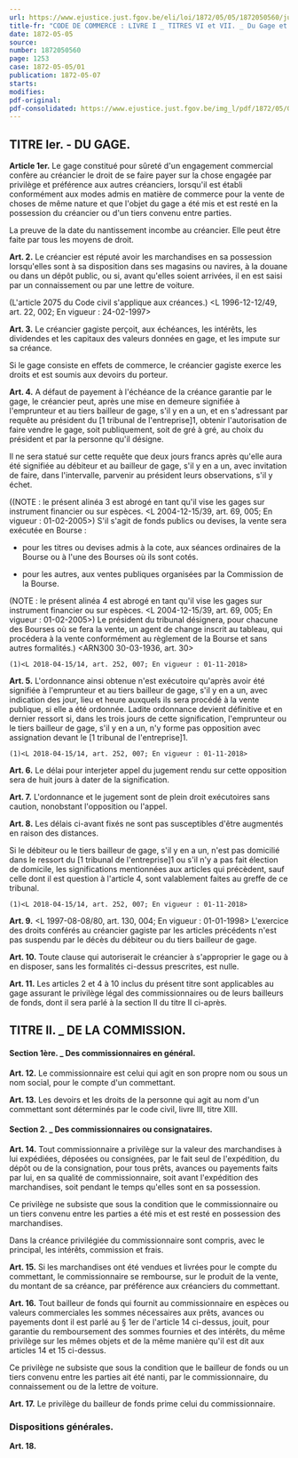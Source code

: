 ```yaml
---
url: https://www.ejustice.just.fgov.be/eli/loi/1872/05/05/1872050560/justel
title-fr: "CODE DE COMMERCE : LIVRE I _ TITRES VI et VII. _ Du Gage et De la Commission. (Loi portant révision des dispositions du Code de commerce relatives au gage et à la Commission.) (NOTE : Les articles 1 à 10 du titre VI sont abrogés sauf dans la mesure nécessaire à l'application de l'article 11 du présent code par L 2013-07-11/19, art. 102, 006; En vigueur : 01-01-2018) (NOTE : Consultation des versions antérieures à partir du 14-02-1997 et mise à jour au 27-04-2018)"
date: 1872-05-05
source:
number: 1872050560
page: 1253
case: 1872-05-05/01
publication: 1872-05-07
starts:
modifies:
pdf-original:
pdf-consolidated: https://www.ejustice.just.fgov.be/img_l/pdf/1872/05/05/1872050560_F.pdf
---
```


## TITRE Ier. - DU GAGE.

**Article 1er.** Le gage constitué pour sûreté d'un engagement commercial confère au créancier le droit de se faire payer sur la chose engagée par privilège et préférence aux autres créanciers, lorsqu'il est établi conformément aux modes admis en matière de commerce pour la vente de choses de même nature et que l'objet du gage a été mis et est resté en la possession du créancier ou d'un tiers convenu entre parties.

La preuve de la date du nantissement incombe au créancier. Elle peut être faite par tous les moyens de droit.

**Art. 2.** Le créancier est réputé avoir les marchandises en sa possession lorsqu'elles sont à sa disposition dans ses magasins ou navires, à la douane ou dans un dépôt public, ou si, avant qu'elles soient arrivées, il en est saisi par un connaissement ou par une lettre de voiture.

(L'article 2075 du Code civil s'applique aux créances.) <L 1996-12-12/49, art. 22, 002;  En vigueur :  24-02-1997>

**Art. 3.** Le créancier gagiste perçoit, aux échéances, les intérêts, les dividendes et les capitaux des valeurs données en gage, et les impute sur sa créance.

Si le gage consiste en effets de commerce, le créancier gagiste exerce les droits et est soumis aux devoirs du porteur.

**Art. 4.** A défaut de payement à l'échéance de la créance garantie par le gage, le créancier peut, après une mise en demeure signifiée à l'emprunteur et au tiers bailleur de gage, s'il y en a un, et en s'adressant par requête au président du [1 tribunal de l'entreprise]1, obtenir l'autorisation de faire vendre le gage, soit publiquement, soit de gré à gré, au choix du président et par la personne qu'il désigne.

Il ne sera statué sur cette requête que deux jours francs après qu'elle aura été signifiée au débiteur et au bailleur de gage, s'il y en a un, avec invitation de faire, dans l'intervalle, parvenir au président leurs observations, s'il y échet.

((NOTE : le présent alinéa 3 est abrogé en tant qu'il vise les gages sur instrument financier ou sur espèces. <L 2004-12-15/39, art. 69, 005;  En vigueur :  01-02-2005>) S'il s'agit de fonds publics ou devises, la vente sera exécutée en Bourse :

- pour les titres ou devises admis à la cote, aux séances ordinaires de la Bourse ou à l'une des Bourses où ils sont cotés.

- pour les autres, aux ventes publiques organisées par la Commission de la Bourse.

(NOTE : le présent alinéa 4 est abrogé en tant qu'il vise les gages sur instrument financier ou sur espèces. <L 2004-12-15/39, art. 69, 005;  En vigueur :  01-02-2005>) Le président du tribunal désignera, pour chacune des Bourses où se fera la vente, un agent de change inscrit au tableau, qui procédera à la vente conformément au règlement de la Bourse et sans autres formalités.) <ARN300 30-03-1936, art. 30>

`(1)<L 2018-04-15/14, art. 252, 007; En vigueur : 01-11-2018>`

**Art. 5.** L'ordonnance ainsi obtenue n'est exécutoire qu'après avoir été signifiée à l'emprunteur et au tiers bailleur de gage, s'il y en a un, avec indication des jour, lieu et heure auxquels ils sera procédé à la vente publique, si elle a été ordonnée. Ladite ordonnance devient définitive et en dernier ressort si, dans les trois jours de cette signification, l'emprunteur ou le tiers bailleur de gage, s'il y en a un, n'y forme pas opposition avec assignation devant le [1 tribunal de l'entreprise]1.

`(1)<L 2018-04-15/14, art. 252, 007; En vigueur : 01-11-2018>`

**Art. 6.** Le délai pour interjeter appel du jugement rendu sur cette opposition sera de huit jours à dater de la signification.

**Art. 7.** L'ordonnance et le jugement sont de plein droit exécutoires sans caution, nonobstant l'opposition ou l'appel.

**Art. 8.** Les délais ci-avant fixés ne sont pas susceptibles d'être augmentés en raison des distances.

Si le débiteur ou le tiers bailleur de gage, s'il y en a un, n'est pas domicilié dans le ressort du [1 tribunal de l'entreprise]1 ou s'il n'y a pas fait élection de domicile, les significations mentionnées aux articles qui précèdent, sauf celle dont il est question à l'article 4, sont valablement faites au greffe de ce tribunal.

`(1)<L 2018-04-15/14, art. 252, 007; En vigueur : 01-11-2018>`

**Art. 9.** <L 1997-08-08/80, art. 130, 004;  En vigueur :  01-01-1998> L'exercice des droits conférés au créancier gagiste par les articles précédents n'est pas suspendu par le décès du débiteur ou du tiers bailleur de gage.

**Art. 10.** Toute clause qui autoriserait le créancier à s'approprier le gage ou à en disposer, sans les formalités ci-dessus prescrites, est nulle.

**Art. 11.** Les articles 2 et 4 à 10 inclus du présent titre sont applicables au gage assurant le privilège légal des commissionnaires ou de leurs bailleurs de fonds, dont il sera parlé à la section II du titre II ci-après.

## TITRE II. _ DE LA COMMISSION.

#### Section 1ère. _ Des commissionnaires en général.

**Art. 12.** Le commissionnaire est celui qui agit en son propre nom ou sous un nom social, pour le compte d'un commettant.

**Art. 13.** Les devoirs et les droits de la personne qui agit au nom d'un commettant sont déterminés par le code civil, livre III, titre XIII.

#### Section 2. _ Des commissionnaires ou consignataires.

**Art. 14.** Tout commissionnaire a privilège sur la valeur des marchandises à lui expédiées, déposées ou consignées, par le fait seul de l'expédition, du dépôt ou de la consignation, pour tous prêts, avances ou payements faits par lui, en sa qualité de commissionnaire, soit avant l'expédition des marchandises, soit pendant le temps qu'elles sont en sa possession.

Ce privilège ne subsiste que sous la condition que le commissionnaire ou un tiers convenu entre les parties a été mis et est resté en possession des marchandises.

Dans la créance privilégiée du commissionnaire sont compris, avec le principal, les intérêts, commission et frais.

**Art. 15.** Si les marchandises ont été vendues et livrées pour le compte du commettant, le commissionnaire se rembourse, sur le produit de la vente, du montant de sa créance, par préférence aux créanciers du commettant.

**Art. 16.** Tout bailleur de fonds qui fournit au commissionnaire en espèces ou valeurs commerciales les sommes nécessaires aux prêts, avances ou payements dont il est parlé au § 1er de l'article 14 ci-dessus, jouit, pour garantie du remboursement des sommes fournies et des intérêts, du même privilège sur les mêmes objets et de la même manière qu'il est dit aux articles 14 et 15 ci-dessus.

Ce privilège ne subsiste que sous la condition que le bailleur de fonds ou un tiers convenu entre les parties ait été nanti, par le commissionnaire, du connaissement ou de la lettre de voiture.

**Art. 17.** Le privilège du bailleur de fonds prime celui du commissionnaire.

### Dispositions générales.

**Art. 18.** <disposition abrogatoire>
